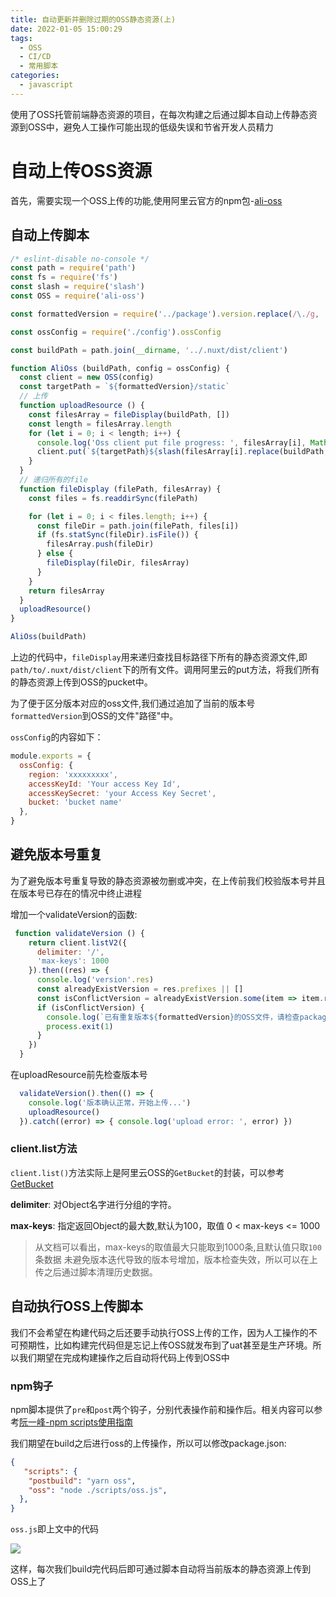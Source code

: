 ```yaml
---
title: 自动更新并删除过期的OSS静态资源(上)
date: 2022-01-05 15:00:29
tags: 
  - OSS
  - CI/CD
  - 常用脚本
categories:
  - javascript
---
```


使用了OSS托管前端静态资源的项目，在每次构建之后通过脚本自动上传静态资源到OSS中，避免人工操作可能出现的低级失误和节省开发人员精力


# 自动上传OSS资源

首先，需要实现一个OSS上传的功能,使用阿里云官方的npm包-[ali-oss](https://github.com/ali-sdk/ali-oss)

## 自动上传脚本

```js
/* eslint-disable no-console */
const path = require('path')
const fs = require('fs')
const slash = require('slash')
const OSS = require('ali-oss')

const formattedVersion = require('../package').version.replace(/\./g, '-')

const ossConfig = require('./config').ossConfig

const buildPath = path.join(__dirname, '../.nuxt/dist/client')

function AliOss (buildPath, config = ossConfig) {
  const client = new OSS(config)
  const targetPath = `${formattedVersion}/static`
  // 上传
  function uploadResource () {
    const filesArray = fileDisplay(buildPath, [])
    const length = filesArray.length
    for (let i = 0; i < length; i++) {
      console.log('Oss client put file progress: ', filesArray[i], Math.floor((i + 1) / length * 100), '%')
      client.put(`${targetPath}${slash(filesArray[i].replace(buildPath, ''))}`, filesArray[i])
    }
  }
  // 递归所有的file
  function fileDisplay (filePath, filesArray) {
    const files = fs.readdirSync(filePath)

    for (let i = 0; i < files.length; i++) {
      const fileDir = path.join(filePath, files[i])
      if (fs.statSync(fileDir).isFile()) {
        filesArray.push(fileDir)
      } else {
        fileDisplay(fileDir, filesArray)
      }
    }
    return filesArray
  }
  uploadResource()
}

AliOss(buildPath)

```

上边的代码中，`fileDisplay`用来递归查找目标路径下所有的静态资源文件,即`path/to/.nuxt/dist/client`下的所有文件。调用阿里云的put方法，将我们所有的静态资源上传到OSS的pucket中。

为了便于区分版本对应的oss文件,我们通过追加了当前的版本号`formattedVersion`到OSS的文件"路径"中。

`ossConfig`的内容如下：

```js
module.exports = {
  ossConfig: {
    region: 'xxxxxxxxx',
    accessKeyId: 'Your access Key Id',
    accessKeySecret: 'your Access Key Secret',
    bucket: 'bucket name'
  },
}
```

## 避免版本号重复

为了避免版本号重复导致的静态资源被勿删或冲突，在上传前我们校验版本号并且在版本号已存在的情况中终止进程

增加一个validateVersion的函数:

```js
 function validateVersion () {
    return client.listV2({
      delimiter: '/',
      'max-keys': 1000
    }).then((res) => {
      console.log('version'.res)
      const alreadyExistVersion = res.prefixes || []
      const isConflictVersion = alreadyExistVersion.some(item => item.replace('/', '') === formattedVersion)
      if (isConflictVersion) {
        console.log(`已有重复版本${formattedVersion}的OSS文件，请检查package.json中的版本号是否已更新`)
        process.exit(1)
      }
    })
  }
```

在uploadResource前先检查版本号

```js
  validateVersion().then(() => {
    console.log('版本确认正常，开始上传...')
    uploadResource()
  }).catch((error) => { console.log('upload error: ', error) })
```
 

### client.list方法

`client.list()`方法实际上是阿里云OSS的`GetBucket`的封装，可以参考[GetBucket](https://help.aliyun.com/document_detail/187544.html)


**delimiter**: 对Object名字进行分组的字符。

**max-keys**: 指定返回Object的最大数,默认为100，取值 0 < max-keys <= 1000

>从文档可以看出，max-keys的取值最大只能取到1000条,且默认值只取`100`条数据
>未避免版本迭代导致的版本号增加，版本检查失效，所以可以在上传之后通过脚本清理历史数据。

## 自动执行OSS上传脚本

我们不会希望在构建代码之后还要手动执行OSS上传的工作，因为人工操作的不可预期性，比如构建完代码但是忘记上传OSS就发布到了uat甚至是生产环境。所以我们期望在完成构建操作之后自动将代码上传到OSS中

### npm钩子

npm脚本提供了`pre`和`post`两个钩子，分别代表操作前和操作后。相关内容可以参考[阮一峰-npm scripts使用指南](http://www.ruanyifeng.com/blog/2016/10/npm_scripts.html)

我们期望在build之后进行oss的上传操作，所以可以修改package.json:

```json
{
   "scripts": {
    "postbuild": "yarn oss",
    "oss": "node ./scripts/oss.js",
  },
}
```

`oss.js`即上文中的代码

![](/images/oss.png)

这样，每次我们build完代码后即可通过脚本自动将当前版本的静态资源上传到OSS上了